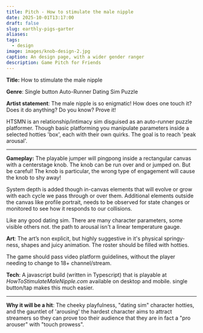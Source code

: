 ```yaml
---
title: Pitch - How to stimulate the male nipple
date: 2025-10-01T13:17:00
draft: false
slug: earthly-pigs-garter
aliases:
tags:
  - design
image: images/knob-design-2.jpg
caption: An design page, with a wider gender ranger
description: Game Pitch for Friends
---
```

**Title:** How to stimulate the male nipple 

**Genre**: Single button Auto-Runner Dating Sim Puzzle

**Artist statement**: The male nipple is so enigmatic! How does one touch it? Does it do anything? Do you know? Prove it!

HTSMN is an relationship/intimacy sim disguised as an auto-runner puzzle platformer.  Though basic platforming you manipulate parameters inside a selected hotties 'box', each with their own quirks. The goal is to reach 'peak arousal'.

---

**Gameplay:** 
The playable jumper will pingpong inside a rectangular canvas with a centerstage knob. The knob can be run over and or jumped on. But be careful! The knob is particular, the wrong type of engagement will cause the knob to shy away!

System depth is added though in-canvas elements that will evolve or grow with each cycle we pass through or over them. Additional elements outside the canvas like profile portrait, needs to be observed for state changes or monitored to see how it responds to our collisions.  

Like any good dating sim. There are many character parameters, some visible others not. the path to arousal isn't a linear temperature gauge. 

**Art**:
The art’s non explicit, but highly suggestive in it's physical springy-ness, shapes and juicy animation.  The roster should be filled with hotties. 

The game should pass video platform guidelines, without the player needing to change to 18+ channel/stream.

**Tech**:
A javascript build (written in Typescript) that is playable at *HowToStimulateMaleNipple.com* available on desktop and mobile. single button/tap makes this much easier. 

--- 

**Why it will be a hit**: The cheeky playfulness, "dating sim" character hotties, and the gauntlet of 'arousing' the hardest character aims to attract streamers so they can prove too their audience that they are in fact a "pro arouser" with "touch prowess".

